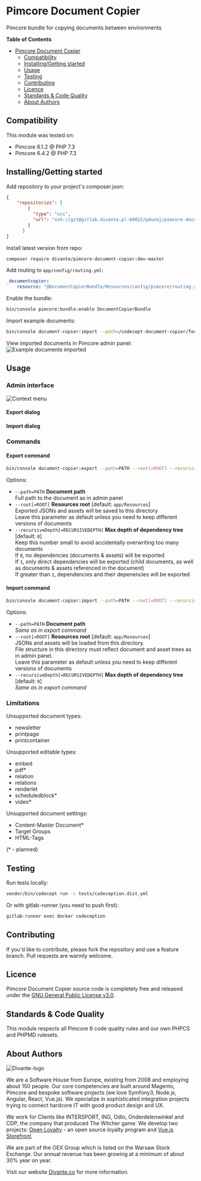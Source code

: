 # Pimcore Document Copier
Pimcore bundle for copying documents between environments

**Table of Contents**
- [Pimcore Document Copier](#pimcore-document-copier)
	- [Compatibility](#compatibility)
	- [Installing/Getting started](#installinggetting-started)
	- [Usage](#usage)
	- [Testing](#testing)
	- [Contributing](#contributing)
	- [Licence](#licence)
	- [Standards & Code Quality](#standards--code-quality)
	- [About Authors](#about-authors)

## Compatibility
This module was tested on:
* Pimcore 6.1.2 @ PHP 7.3
* Pimcore 6.4.2 @ PHP 7.3

## Installing/Getting started

Add repository to your project's composer.json:
```json
{
    "repositories": [
        {
          "type": "vcs",
          "url": "ssh://git@gitlab.divante.pl:60022/pdunaj/pimcore-document-copier.git"
        }
      ]
}
```

Install latest version from repo:
```bash
composer require divante/pimcore-document-copier:dev-master
```

Add routing to `app/config/routing.yml`:
```yaml
_documentcopier:
    resource: "@DocumentCopierBundle/Resources/config/pimcore/routing.yml"
```

Enable the bundle:
```bash
bin/console pimcore:bundle:enable DocumentCopierBundle
```

Import example documents:
```bash
bin/console document-copier:import --path=/codecept-document-copier/foo/bar --root=vendor/divante/pimcore-document-copier/app/Resources/test_root --recursiveDepth=2
```

View imported documents in Pimcore admin panel:\
![Example documents imported](docs/example-documents-imported.png "Example documents imported")


## Usage

### Admin interface

![Context menu](docs/context-menu.png "Context menu")

#### Export dialog

#### Import dialog

### Commands

#### Export command

```bash
bin/console document-copier:export --path=PATH --root[=ROOT] --recursiveDepth[=RECURSIVEDEPTH]
```
Options:
*  `--path=PATH` **Document path** \
Full path to the document as in admin panel
*  `--root[=ROOT]` **Resources root** [default: `app/Resources`] \
Exported JSONs and assets will be saved to this directory \
Leave this parameter as default unless you need to keep different versions of documents
*  `--recursiveDepth[=RECURSIVEDEPTH]` **Max depth of dependency tree** [default: `0`] \
Keep this number small to avoid accidentally overwriting too many documents \
If `0`, no dependencies (documents & assets) will be exported \
If `1`, only direct dependencies will be exported (child documents, as well as documents & assets referenced in the document) \
If greater than `1`, dependencies and their depenencies will be exported


#### Import command

```bash
bin/console document-copier:import --path=PATH --root[=ROOT] --recursiveDepth[=RECURSIVEDEPTH]
```

Options:
*  `--path=PATH` **Document path** \
*Same as in export command*
*  `--root[=ROOT]` **Resources root** [default: `app/Resources`] \
JSONs and assets will be loaded from this directory. \
File structure in this directory must reflect document and asset trees as in admin panel. \
Leave this parameter as default unless you need to keep different versions of documents
*  `--recursiveDepth[=RECURSIVEDEPTH]` **Max depth of dependency tree** [default: `0`] \
*Same as in export command*


### Limitations

Unsupported document types:
* newsletter
* printpage
* printcontainer

Unsupported editable types:
* embed
* pdf*
* relation
* relations
* renderlet
* scheduledblock*
* video*

Unsupported document settings:
* Content-Master Document*
* Target Groups
* HTML-Tags

(* - planned)

## Testing

Run tests locally:
```bash
vendor/bin/codecept run -c tests/codeception.dist.yml
```

Or with gitlab-runner (you need to push first):
```bash
gitlab-runner exec docker codeception
```

## Contributing
If you'd like to contribute, please fork the repository and use a feature branch. Pull requests are warmly welcome.

## Licence 
Pimcore Document Copier source code is completely free and released under the 
[GNU General Public License v3.0]({repository_url}/blob/master/LICENSE).

## Standards & Code Quality
This module respects all Pimcore 6 code quality rules and our own PHPCS and PHPMD rulesets.

## About Authors
![Divante-logo](http://divante.co/logo-HG.png "Divante")

We are a Software House from Europe, existing from 2008 and employing about 150 people. Our core competencies are built 
around Magento, Pimcore and bespoke software projects (we love Symfony3, Node.js, Angular, React, Vue.js). 
We specialize in sophisticated integration projects trying to connect hardcore IT with good product design and UX.

We work for Clients like INTERSPORT, ING, Odlo, Onderdelenwinkel and CDP, the company that produced The Witcher game. 
We develop two projects: [Open Loyalty](http://www.openloyalty.io/ "Open Loyalty") - an open source loyalty program 
and [Vue.js Storefront](https://github.com/DivanteLtd/vue-storefront "Vue.js Storefront").

We are part of the OEX Group which is listed on the Warsaw Stock Exchange. Our annual revenue has been growing at a 
minimum of about 30% year on year.

Visit our website [Divante.co](https://divante.co/ "Divante.co") for more information.
